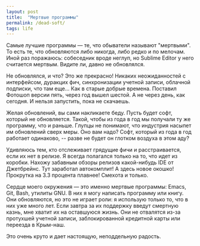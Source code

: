 ```yaml
---
layout: post
title:  "Мертвые программы"
permalink: /dead-soft/
tags: life
---
```


Самые лучшие программы — те, что обыватели называют "мертвыми".  То есть те, что
обновляются либо никогда, либо редко и по мелочам. Иной раз поражаюсь:
собеседник вроде неглуп, но Sublime Editor у него считается мертвым. Видите ли,
давно не обновлялся.

Не обновлялся, и что? Это же прекрасно! Никаких неожиданностей с интерфейсом,
дуракцих фич, синхронизации учетной записи, облачной подписки, что там
еще... Как в старые добрые времена. Поставил Фотошоп версии пять, через год
вышел шестой. А не через день, как сегодня. И нельзя запустить, пока не
скачаешь.

Желая обновлений, вы сами накликаете беду. Пусть будет софт, который не
обновляется. Такой, чтобы из года в год мы получали ту же программу, что и
раньше. Глупцы не понимают, что индустрия насыпет им обновлений сверх меры. Оно
вам надо? Софт, который из года в год работает одинаково, -- разве не будет он
глотком воздуха в этом аду?

Удивляюсь тем, кто отслеживает грядущие фичи и расстраивается, если их нет в
релизе. Я всегда полагался только на то, что идет из коробки. Нахожу забавным
обзоры релизов какой-нибудь IDE от Джетбрейнс. Тут заработал автокомплит! А
здесь новое окошко! Прокрутка на 3.3 процента плавнее! Смехота и только.

Сердце моего окружения — это именно мертвые программы: Emacs, Git, Bash, утилиты
GNU. В них я могу написать программу или книгу. Они обновляются, но это не
играет роли: я использую только то, что в них уже много лет. Если завтра за их
поддержку введут смертную казнь, мне хватит их на оставшуюся жизнь. Они не
отвалятся из-за протухшей учетной записи, заблокированной кредитной карты или
переезда в Крым-наш.

Это очень круто и дает настоящую, неподдельную радость.
